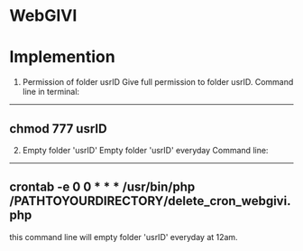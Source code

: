 # WebGIVI
# Implemention
1. Permission of folder usrID
Give full permission to folder usrID. 
Command line in terminal:
-----------------------
 chmod 777 usrID
----------------------
2. Empty folder 'usrID' 
Empty folder 'usrID' everyday
Command line:
------------------------ 
crontab -e
0 0 * * * /usr/bin/php  /PATHTOYOURDIRECTORY/delete_cron_webgivi.php
-----------------------
this command line will empty folder 'usrID' everyday at 12am.
